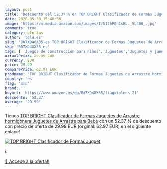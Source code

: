 ```yaml
---
layout: post
title: 'Descuento del 52.37 % en TOP BRIGHT Clasificador de Formas Juguet'
date: 2020-05-30 15:40:56
image: 'https://m.media-amazon.com/images/I/5176P0n1sEL._SL400_.jpg'
comments: true
category: ofertas
author: 'tole.es'
slug: 'B07XD48X35-es TOP BRIGHT Clasificador de Formas Juguetes de Arrastre...'
sku: 'B07XD48X35-es'
tags: [ 'Juegos de construcción para niños','Juguetes','Juguetes y juegos','juguetes', ]
actualPrice: 29.99 EUR
currency: EUR
price: 29.99
comparePrice: 62.97 EUR
prodname: 'TOP BRIGHT Clasificador de Formas Juguetes de Arrastre hormigonera Juguetes de Arrastre para Bebé'
country: 'es'
flag: '🇪🇸'
brand: ''
buyurl: 'https://www.amazon.es/dp/B07XD48X35/?tag=tolees-21'
descuento: '52.37'
average: '29.99'
---
```


Tienes [TOP BRIGHT Clasificador de Formas Juguetes de Arrastre hormigonera Juguetes de Arrastre para Bebé](https://www.amazon.es/dp/B07XD48X35/?tag=tolees-21) con un 52.37 % de descuento con precio de oferta de 29.99 EUR (original: 62.97 EUR) en el siguiente enlace!

[![TOP BRIGHT Clasificador de Formas Juguet](https://m.media-amazon.com/images/I/5176P0n1sEL._SL400_.jpg)](https://www.amazon.es/dp/B07XD48X35/?tag=tolees-21)

ℹ️:


[🛒 Accede a la oferta!!](https://www.amazon.es/dp/B07XD48X35/?tag=tolees-21)
